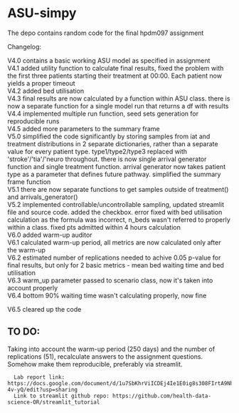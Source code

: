 # ASU-simpy
The depo contains random code for the final hpdm097 assignment

Changelog:         
      
V4.0 contains a basic working ASU model as specified in assignment      
V4.1 added utility function to calculate final results, fixed the problem with the first three patients starting their treatment at 00:00. Each patient now yields a proper timeout       
V4.2 added bed utilisation         
V4.3 final results are now calculated by a function within ASU class. there is now a separate function for a single model run that returns a df with results       
V4.4 implemented multiple run function, seed sets generation for reproducible runs    
V4.5 added more parameters to the summary frame     
V5.0 simplified the code significantly by storing samples from iat and treatment distributions in 2 separate dictionaries, rather than a separate value for every patient type. type1/type2/type3 replaced with 'stroke'/'tia'/'neuro throughout. there is now single arrival generator function and single treatment function. arrival generator now takes patient type as a parameter that defines future pathway. simplified the summary frame function              
V5.1 there are now separate functions to get samples outside of treatment() and arrivals_generator()                   
V5.2 implemented controllable/uncontrollable sampling, updated streamlit file and source code. added the checkbox. error fixed with bed utilisation calculation as the formula was incorrect, n_beds wasn't referred to properly within a class. fixed pts admitted within 4 hours calculation       
V6.0 added warm-up auditor       
V6.1 calculated warm-up period, all metrics are now calculated only after the warm-up          
V6.2 estimated number of replications needed to achive 0.05 p-value for final results, but only for 2 basic metrics - mean bed waiting time and bed utilisation      
V6.3 warm_up parameter passed to scenario class, now it's taken into account properly             
V6.4 bottom 90% waiting time wasn't calculating properly, now fine       

V6.5 cleared up the code          

## TO DO:

Taking into account the warm-up period (250 days) and the number of replications (51), recalculate answers to the assignment questions.          
Somehow make them reproducible, preferably via streamlit.         
         


      
      Lab report link: https://docs.google.com/document/d/1u7SbKhrViICDEj4Ie1E0ig8s308FIrtA9Nh5W-4v-yQ/edit?usp=sharing         
      Link to streamlit github repo: https://github.com/health-data-science-OR/streamlit_tutorial        
